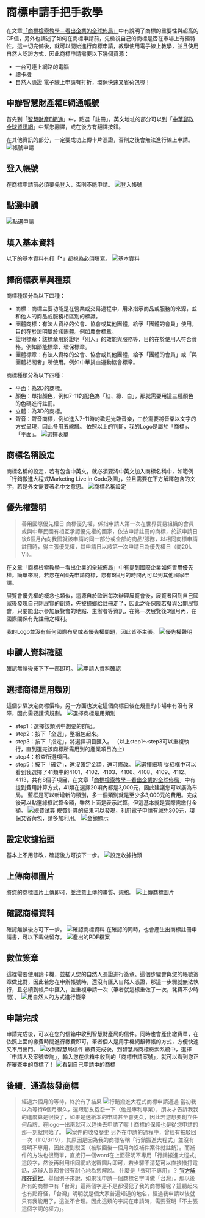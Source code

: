 # 商標申請手把手教學

在文章[「商標檢索教學－看出企業的全球佈局」](/article?a=17)中有說明了商標的重要性與超高的CP值，另外也講述了如何在商標申請前，先檢視自己的商標是否在市場上有獨特性。這一切完備後，就可以開始進行商標申請，教學使用電子線上教學，並且使用自然人認證方式，因此商標申請需要以下幾個資源：
* 一台可連上網路的電腦
* 讀卡機
* 自然人憑證
電子線上申請有打折，環保快速又省荷包喔！

## 申辦智慧財產權E網通帳號
首先到「[智慧財產E網通](https://tiponet.tipo.gov.tw/030_OUT_V1/home.do)」中，點選「註冊」。英文地址的部分可以到「[中華郵政全球資訊網](https://www.post.gov.tw/post/internet/SearchZone/index.jsp?ID=130112)」中幫您翻譯，或在後方有翻譯按鈕。

在其他資訊的部分，一定要成功上傳卡片憑證，否則之後會無法進行線上申請。
![帳號申請](https://i.imgur.com/ENgBVDz.png)

## 登入帳號
在商標申請前必須要先登入，否則不能申請。
![登入帳號](https://miro.medium.com/max/1100/1*1fCYV_8-l9X79JNa_i7ZsQ.webp)

## 點選申請
![點選申請](https://i.imgur.com/vEb8E1s.png)

## 填入基本資料
以下的基本資料有打「*」都視為必須填寫。
![基本資料](https://i.imgur.com/SCwFPor.png)

## 擇商標表單與種類
商標種類分為以下四種：
* 商標：商標主要功能是在營業或交易過程中，用來指示商品或服務的來源，並和他人的商品或服務相區別的標識。
* 團體商標：有法人資格的公會、協會或其他團體，給予「團體的會員」使用，目的在於證明屬於該團體。例如農會標章。
* 證明標章：該標章用於證明「別人」的效能與服務等，目的在於使用人符合資格。例如節能標章、環保標章。
* 團體標章：有法人資格的公會、協會或其他團體，給予「團體的會員」或「與團體相關者」所使用。例如中華捐血運動協會標章。

商標種類分為以下四種：
* 平面：為2D的商標。
* 顏色：單指顏色，例如7-11的配色為「紅、綠、白」，那就需要用這三種顏色的色碼進行註冊。
* 立體：為3D的商標。
* 聲音：聲音商標，例如進入7-11時的歡迎光臨音樂，由於需要將音樂以文字的方式呈現，因此多用五線譜。
依照以上的判斷，我的Logo是屬於「商標」、「平面」。
![選擇表單](https://i.imgur.com/6tocDM4.png)

## 商標名稱設定
商標名稱的設定，若有包含中英文，就必須要將中英文加入商標名稱中，如範例「行銷搬進大程式Marketing Live in Code及圖」，並且需要在下方解釋包含的文字，若是外文需要著名中文意思。
![商標名稱設定](https://i.imgur.com/a7YTe2g.png)

## 優先權聲明
> 善用國際優先權日
> 商標優先權，係指申請人第一次在世界貿易組織的會員或與中華民國有相互承認優先權的國家，依法申請註冊的商標，於該申請日後6個月內向我國就該申請的同一部分或全部的商品/服務，以相同商標申請註冊時，得主張優先權，其申請日以該第一次申請日為優先權日（商20Ⅰ、Ⅵ）。

在文章「商標檢索教學－看出企業的全球佈局」中有提到國際企業如何善用優先權。簡單來說，若您在A國先申請商標，您有6個月的時間內可以到其他國家申請。

展覽會優先權的概念也類似，這源自於歐洲每次辦理展覽會後，展覽者回到自己國家後發現自己剛展覽的創意，先被蟑螂給註冊走了，因此之後保障若餐與公開展覽會，只要能出示參加展覽會的地點、主辦者等資訊，在第一次展覽後3個月內，在國際間保有先註冊之權利。

我的Logo並沒有任何國際布局或者優先權問題，因此皆不主張。
![優先權聲明](https://i.imgur.com/NVcVOPw.png)

## 申請人資料確認
確認無誤後按下下一部即可。
![申請人資料確認](https://i.imgur.com/6wuzmah.png)

## 選擇商標是用類別
這個步驟決定商標價格，另一方面也決定這個商標日後在規畫的市場中有沒有保障，因此需要謹慎規劃。
![選擇商標是用類別](https://i.imgur.com/ClVz5zb.png)
* step1：選擇該類別中想要的群組。
* step2：按下「全選」，整組包起來。
* step3：按下「指定」，將選擇項目匯入。
（以上step1～step3可以重複執行，直到選完該商標所需用到的產業項目為止）
* step4：檢查所選項目。
* step5：按下「確定」，還沒確定金額，還可修改。
![選擇細項](https://i.imgur.com/FLaOyaC.png)
從紅框中可以看到我選擇了41類中的4101、4102、4103、4106、4108、4109、4112、4113，共有8個子項目，在文章「[商標檢索教學－看出企業的全球佈局](/article?a=17)」中有提到費用計算方式，41類在選擇20項內都是3,000元，因此建議您可以廣為布局。
藍框是可以新增新的類別，多一個類別就是至少多3,000元的費用。完成後可以點選綠框試算金額，雖然上面是表示試算，但這基本就是實際需繳付金額。
![規費試算](https://i.imgur.com/DbKCOQG.png)
規費計算的結果可以發現，利用電子申請有減免300元，環保又省荷包，請多加利用。
![金額顯示](https://i.imgur.com/r1v4oYW.png)

## 設定收據抬頭
基本上不用修改，確認後方可按下一步。
![設定收據抬頭](https://i.imgur.com/3PENj8i.png)

## 上傳商標圖片
將您的商標圖片上傳即可，並注意上傳的畫質、規格。
![上傳商標圖片](https://i.imgur.com/lIEmtts.png)

## 確認商標資料
確認無誤後方可下一步。
![確認商標資料](https://i.imgur.com/nJWCH9n.png)
在確認的同時，也會產生出商標註冊申請書，可以下載做留存。
![產出的PDF檔案](https://i.imgur.com/nbfNrbO.png)

## 數位簽章
這裡需要使用讀卡機，並插入您的自然人憑證進行簽章。這個步驟會與您的帳號簽章做比對，因此若您在申辦帳號時，還沒有匯入自然人憑證，那這一步驟就無法執行，且必續到帳戶中匯入，並重複申請一次（筆者就這樣重做了一次，耗費不少時間）。
![用自然人的方式進行簽章](https://i.imgur.com/Bo5Gug3.png)

## 申請完成
申請完成後，可以在您的信箱中收到智慧財產局的信件。同時也會產出繳費單，在依照上面的繳費時間進行繳費即可，筆者個人是用手機網銀轉帳的方式，方便快速又不用出門。
![收到智慧局信件](https://i.imgur.com/GbDujnx.png)
繳費完成後，到智慧局商標檢索系統中，選擇「申請人及案號查詢」，輸入您在信箱中收到的「商標申請案號」，就可以看到您正在審查中的商標了！
![看到自己申請中的商標](https://i.imgur.com/GdeTA0r.png)
## 後續．通過核發商標
> 經過六個月的等待，終於有了結果
![行銷搬進大程式商標申請通過](https://i.imgur.com/ZRyASrb.png)
當初我以為等待6個月很久，還跟朋友抱怨一下（他是專利專業），朋友才告訴我我的進度算是很快了，如果是送紙本的申請甚至會更久，因此若您想要創立任何品牌，在logo一出來就可以趕快去申請了喔！商標的保護也是從您申請的那一刻就開始了。
![案件的收發歷史](https://i.imgur.com/QQzwGdQ.png)
另外在申請的過程中，曾經有被駁回一次（110/8/19），其原因是因為我的商標名稱「行銷搬進大程式」並沒有聲明不專用，因此遭到駁回（被駁回後一個月內沒補件案件就註銷）。而補件的方法也很簡單，直接打一個word在上面聲明不專用「行銷搬進大程式」這段字，然後再利用相同網站送審圖片即可，若步驟不清楚可以直接撥打電話，承辦人員都會很有耐心地為您解說。
> 什麼是「聲明不專用」？
> [官方解釋在這裡](https://topic.tipo.gov.tw/trademarks-tw/cp-508-858480-6d008-201.html)。舉個例子來說，如果我申請一個商標名字叫做「台灣」，那以後所有的商標中有「台灣」這兩個字是不是都侵犯了我的商標權呢？這聽起來也有點奇怪，「台灣」明明就是個大家普遍知道的地名，經過我申請以後就只有我能用了，這並不合理。因此這類的字詞在申請時，需要聲明「不主張這個字詞的權力」。
